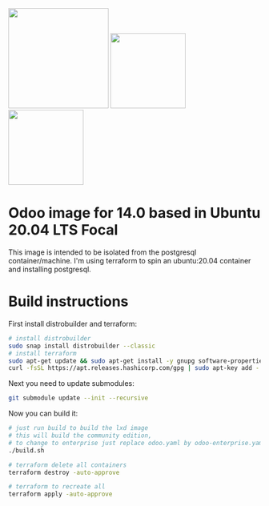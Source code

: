 
<div class="row">
<img src="https://www.odoo.com/logo.png" width="200" class="column">
<img src="https://linuxcontainers.org/static/img/containers.png" width="150" class="column">
<img src="https://www.terraform.io/assets/images/logo-hashicorp-3f10732f.svg" width="150" class="column">
</div>

# Odoo image for 14.0 based in Ubuntu 20.04 LTS Focal

This image is intended to be isolated from the postgresql container/machine.
I'm using terraform to spin an ubuntu:20.04 container and installing postgresql.

# Build instructions

First install distrobuilder and terraform:

```bash
# install distrobuilder
sudo snap install distrobuilder --classic
# install terraform
sudo apt-get update && sudo apt-get install -y gnupg software-properties-common curl
curl -fsSL https://apt.releases.hashicorp.com/gpg | sudo apt-key add -
```

Next you need to update submodules:

```bash
git submodule update --init --recursive
```

Now you can build it:

```bash
# just run build to build the lxd image
# this will build the community edition, 
# to change to enterprise just replace odoo.yaml by odoo-enterprise.yaml
./build.sh

# terraform delete all containers
terraform destroy -auto-approve

# terraform to recreate all
terraform apply -auto-approve
```
